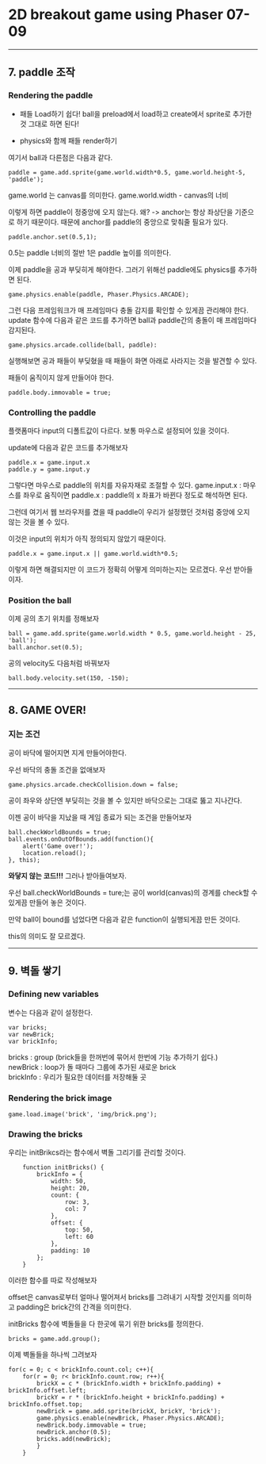 # 2D breakout game using Phaser 07-09

---

## 7. paddle 조작

### Rendering the paddle

- 패들 Load하기
쉽다!
ball을 preload에서 load하고 create에서 sprite로 추가한 것 그대로 하면 된다!

- physics와 함께 패들 render하기

여기서 ball과 다른점은 다음과 같다.
~~~
paddle = game.add.sprite(game.world.width*0.5, game.world.height-5, 'paddle');
~~~
game.world 는 canvas를 의미한다.
game.world.width - canvas의 너비

이렇게 하면 paddle이 정중앙에 오지 않는다.
왜? -> anchor는 항상 좌상단을 기준으로 하기 때문이다.
때문에 anchor를 paddle의 중앙으로 맞춰줄 필요가 있다.

~~~
paddle.anchor.set(0.5,1);
~~~

0.5는 paddle 너비의 절반
1은 paddle 높이를 의미한다.


이제 paddle을 공과 부딪히게 해야한다.
그러기 위해선 paddle에도 physics를 추가하면 된다.

~~~
game.physics.enable(paddle, Phaser.Physics.ARCADE);
~~~

그런 다음 프레임워크가 매 프레임마다 충돌 감지를 확인할 수 있게끔 관리해야 한다.
update 함수에 다음과 같은 코드를 추가하면 ball과 paddle간의 충돌이 매 프레임마다 감지된다.

~~~
game.physics.arcade.collide(ball, paddle):
~~~

실행해보면
공과 패들이 부딪혔을 때
패들이 화면 아래로 사라지는 것을 발견할 수 있다.

패들이 움직이지 않게 만들어야 한다.

~~~
paddle.body.immovable = true;
~~~

### Controlling the paddle

플랫폼마다 input의 디폴트값이 다르다.
보통 마우스로 설정되어 있을 것이다.

update에 다음과 같은 코드를 추가해보자

~~~
paddle.x = game.input.x
paddle.y = game.input.y
~~~

그렇다면 마우스로 paddle의 위치를 자유자재로 조절할 수 있다.
game.input.x : 마우스를 좌우로 움직이면
paddle.x : paddle의 x 좌표가 바뀐다
정도로 해석하면 된다.

그런데 여기서 웹 브라우저를 켰을 때
paddle이 우리가 설정했던 것처럼 중앙에 오지 않는 것을 볼 수 있다.

이것은 input의 위치가 아직 정의되지 않았기 때문이다.

~~~
paddle.x = game.input.x || game.world.width*0.5;
~~~
이렇게 하면 해결되지만 이 코드가 정확히 어떻게 의미하는지는 모르겠다.
우선 받아들이자.

### Position the ball

이제 공의 초기 위치를 정해보자

~~~
ball = game.add.sprite(game.world.width * 0.5, game.world.height - 25, 'ball');
ball.anchor.set(0.5);
~~~

공의 velocity도 다음처럼 바꿔보자

~~~
ball.body.velocity.set(150, -150);
~~~

---


## 8. GAME OVER!

### 지는 조건

공이 바닥에 떨어지면 지게 만들어야한다.

우선 바닥의 충돌 조건을 없애보자

~~~
game.physics.arcade.checkCollision.down = false;
~~~

공이 좌우와 상단엔 부딪히는 것을 볼 수 있지만 바닥으로는 그대로 뚫고 지나간다.

이젠 공이 바닥을 지났을 때 게임 종료가 되는 조건을 만들어보자
~~~
ball.checkWorldBounds = true;
ball.events.onOutOfBounds.add(function(){
    alert('Game over!');
    location.reload();
}, this);
~~~

**와닿지 않는 코드!!!**
그러나 받아들여보자.

우선 ball.checkWorldBounds = ture;는 공이 world(canvas)의 경계를 check할 수 있게끔 만들어 놓은 것이다.

만약 ball이 bound를 넘었다면 다음과 같은 function이 실행되게끔 만든 것이다.

this의 의미도 잘 모르겠다.

---

## 9. 벽돌 쌓기

### Defining new variables

변수는 다음과 같이 설정한다.
~~~
var bricks;
var newBrick;
var brickInfo;
~~~
bricks : group (brick들을 한꺼번에 묶어서 한번에 기능 추가하기 쉽다.)  
newBrick : loop가 돌 때마다 그룹에 추가된 새로운 brick  
brickInfo : 우리가 필요한 데이터를 저장해둘 곳  

### Rendering the brick image

~~~
game.load.image('brick', 'img/brick.png');
~~~

### Drawing the bricks

우리는 initBrikcs라는 함수에서 벽돌 그리기를 관리할 것이다.

~~~
    function initBricks() {
        brickInfo = {
            width: 50,
            height: 20,
            count: {
                row: 3,
                col: 7
            },
            offset: {
                top: 50,
                left: 60
            },
            padding: 10
        };
    }
~~~
이러한 함수를 따로 작성해보자

offset은 canvas로부터 얼마나 떨어져서 bricks를 그려내기 시작할 것인지를 의미하고
padding은 brick간의 간격을 의미한다.

initBricks 함수에 벽돌들을 다 한곳에 묶기 위한 bricks를 정의한다.

~~~
bricks = game.add.group();
~~~

이제 벽돌들을 하나씩 그려보자

~~~
for(c = 0; c < brickInfo.count.col; c++){
    for(r = 0; r< brickInfo.count.row; r++){
        brickX = c * (brickInfo.width + brickInfo.padding) + brickInfo.offset.left;
        brickY = r * (brickInfo.height + brickInfo.padding) + brickInfo.offset.top;
        newBrick = game.add.sprite(brickX, brickY, 'brick');
        game.physics.enable(newBrick, Phaser.Physics.ARCADE);
        newBrick.body.immovable = true;
        newBrick.anchor(0.5);
        bricks.add(newBrick);
        }
    }
~~~
